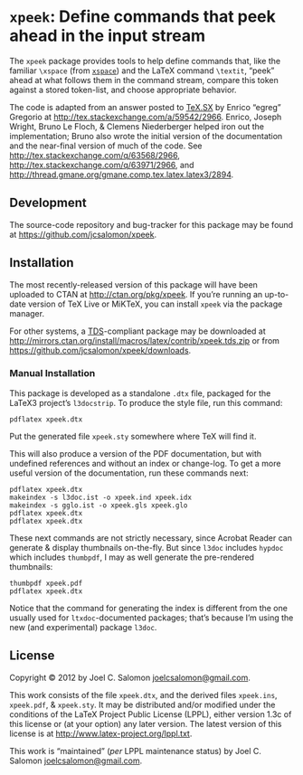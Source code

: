 `xpeek`: Define commands that peek ahead in the input stream
============================================================

The `xpeek` package provides tools
to help define commands that,
like the familiar `\xspace`
(from [`xspace`](http://ctan.org/pkg/xspace))
and the LaTeX command `\textit`,
“peek” ahead at what follows them in the command stream,
compare this token against a stored token-list,
and choose appropriate behavior.

The code is adapted from an answer posted to [TeX.SX][TeXSX] by
Enrico “egreg” Gregorio at <http://tex.stackexchange.com/a/59542/2966>.
Enrico, Joseph Wright, Bruno Le Floch, & Clemens Niederberger
helped iron out the implementation;
Bruno also wrote the initial version of the documentation
and the near-final version of much of the code.
See <http://tex.stackexchange.com/q/63568/2966>,
<http://tex.stackexchange.com/q/63971/2966>,
and <http://thread.gmane.org/gmane.comp.tex.latex.latex3/2894>.

Development
-----------

The source-code repository and bug-tracker for this package
may be found at <https://github.com/jcsalomon/xpeek>.

Installation
------------

The most recently-released version of this package
will have been uploaded to CTAN at <http://ctan.org/pkg/xpeek>.
If you’re running an up-to-date version of TeX Live or MiKTeX,
you can install `xpeek` via the package manager.

For other systems, a [TDS][TDS]-compliant package may be downloaded at
<http://mirrors.ctan.org/install/macros/latex/contrib/xpeek.tds.zip>
or from <https://github.com/jcsalomon/xpeek/downloads>.

### Manual Installation

This package is developed as a standalone `.dtx` file,
packaged for the LaTeX3 project’s `l3docstrip`.
To produce the style file, run this command:

    pdflatex xpeek.dtx

Put the generated file `xpeek.sty` somewhere where TeX will find it.

This will also produce a version of the PDF documentation,
but with undefined references and without an index or change-log.
To get a more useful version of the documentation,
run these commands next:

    pdflatex xpeek.dtx
    makeindex -s l3doc.ist -o xpeek.ind xpeek.idx
    makeindex -s gglo.ist -o xpeek.gls xpeek.glo
    pdflatex xpeek.dtx
    pdflatex xpeek.dtx

These next commands are not strictly necessary,
since Acrobat Reader can generate & display thumbnails on-the-fly.
But since `l3doc` includes `hypdoc` which includes `thumbpdf`,
I may as well generate the pre-rendered thumbnails:

    thumbpdf xpeek.pdf
    pdflatex xpeek.dtx

Notice that the command for generating the index is different
from the one usually used for `ltxdoc`-documented packages;
that’s because I’m using the new (and experimental) package `l3doc`.

License
-------

Copyright © 2012 by Joel C. Salomon <joelcsalomon@gmail.com>.

This work consists of the file  `xpeek.dtx`,
          and the derived files `xpeek.ins`,
                                `xpeek.pdf`, &
                                `xpeek.sty`.
It may be distributed and/or modified under the conditions of the
LaTeX Project Public License (LPPL), either version 1.3c of this
license or (at your option) any later version.  The latest version
of this license is at <http://www.latex-project.org/lppl.txt>.

This work is “maintained” (_per_ LPPL maintenance status) by
Joel C. Salomon <joelcsalomon@gmail.com>.

[TeXSX]: http://tex.stackexchange.com
[TDS]:   http://tug.org/tds/
